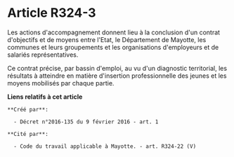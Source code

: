 # Article R324-3

Les actions d'accompagnement donnent lieu à la conclusion d'un contrat d'objectifs et de moyens entre l'Etat, le Département
de Mayotte, les communes et leurs groupements et les organisations d'employeurs et de salariés représentatives. 

Ce contrat précise, par bassin d'emploi, au vu d'un diagnostic territorial, les résultats à atteindre en matière d'insertion
professionnelle des jeunes et les moyens mobilisés par chaque partie.

**Liens relatifs à cet article**

	**Créé par**:

	  - Décret n°2016-135 du 9 février 2016 - art. 1

	**Cité par**:

	  - Code du travail applicable à Mayotte. - art. R324-22 (V)
